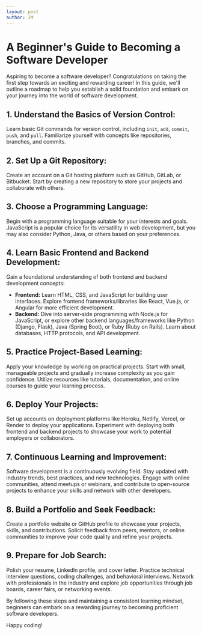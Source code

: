 ```yaml
---
layout: post
author: JM
---
```

# A Beginner's Guide to Becoming a Software Developer

Aspiring to become a software developer? Congratulations on taking the first step towards an exciting and rewarding career! In this guide, we'll outline a roadmap to help you establish a solid foundation and embark on your journey into the world of software development.

## 1. Understand the Basics of Version Control:

Learn basic Git commands for version control, including `init`, `add`, `commit`, `push`, and `pull`. Familiarize yourself with concepts like repositories, branches, and commits.

## 2. Set Up a Git Repository:

Create an account on a Git hosting platform such as GitHub, GitLab, or Bitbucket. Start by creating a new repository to store your projects and collaborate with others.

## 3. Choose a Programming Language:

Begin with a programming language suitable for your interests and goals. JavaScript is a popular choice for its versatility in web development, but you may also consider Python, Java, or others based on your preferences.

## 4. Learn Basic Frontend and Backend Development:

Gain a foundational understanding of both frontend and backend development concepts:
- **Frontend:** Learn HTML, CSS, and JavaScript for building user interfaces. Explore frontend frameworks/libraries like React, Vue.js, or Angular for more efficient development.
- **Backend:** Dive into server-side programming with Node.js for JavaScript, or explore other backend languages/frameworks like Python (Django, Flask), Java (Spring Boot), or Ruby (Ruby on Rails). Learn about databases, HTTP protocols, and API development.

## 5. Practice Project-Based Learning:

Apply your knowledge by working on practical projects. Start with small, manageable projects and gradually increase complexity as you gain confidence. Utilize resources like tutorials, documentation, and online courses to guide your learning process.

## 6. Deploy Your Projects:

Set up accounts on deployment platforms like Heroku, Netlify, Vercel, or Render to deploy your applications. Experiment with deploying both frontend and backend projects to showcase your work to potential employers or collaborators.

## 7. Continuous Learning and Improvement:

Software development is a continuously evolving field. Stay updated with industry trends, best practices, and new technologies. Engage with online communities, attend meetups or webinars, and contribute to open-source projects to enhance your skills and network with other developers.

## 8. Build a Portfolio and Seek Feedback:

Create a portfolio website or GitHub profile to showcase your projects, skills, and contributions. Solicit feedback from peers, mentors, or online communities to improve your code quality and refine your projects.

## 9. Prepare for Job Search:

Polish your resume, LinkedIn profile, and cover letter. Practice technical interview questions, coding challenges, and behavioral interviews. Network with professionals in the industry and explore job opportunities through job boards, career fairs, or networking events.

By following these steps and maintaining a consistent learning mindset, beginners can embark on a rewarding journey to becoming proficient software developers.

Happy coding!
